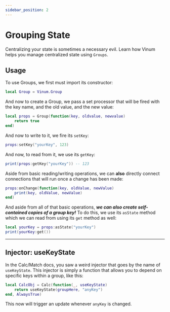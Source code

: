 ```yaml
---
sidebar_position: 2
---
```

# Grouping State
Centralizing your state is sometimes a necessary evil. Learn how Vinum helps you manage centralized state using `Groups`.

## Usage
To use Groups, we first must import its constructor:
```lua
local Group = Vinum.Group
```

And now to create a Group, we pass a set processor that will be fired with the key name, and the old value, and the new value:
```lua
local props = Group(function(key, oldvalue, newvalue)
    return true
end)
```

And now to write to it, we fire its `setKey`:
```lua
props:setKey("yourKey", 123)
```

And now, to read from it, we use its `getKey`:
```lua
print(props:getKey("yourKey")) -- 123
```

Aside from basic reading/writing operations, we can **also** directly connect connections that will run once a change has been made:
```lua
props:onChange(function(key, oldValue, newValue)
    print(key, oldValue, newValue)
end)
```
And aside from all of that basic operations, ***we can also create self-contained copies of a group key!*** To do this, we use its `asState` method which we can read from using its `get` method as well:
```lua
local yourKey = props:asState("yourKey")
print(yourKey:get())
```
_____
## Injector: useKeyState

In the Calc/Match docs, you saw a weird injector that goes by the name of `useKeyState`. This injector is simply a function that allows you to depend on specific keys within a group, like this:
```lua
local CalcObj = Calc(function(_, useKeyState)
    return useKeyState(groupHere, "anyKey")
end, AlwaysTrue)
```

This now will trigger an update whenever `anyKey` is changed.